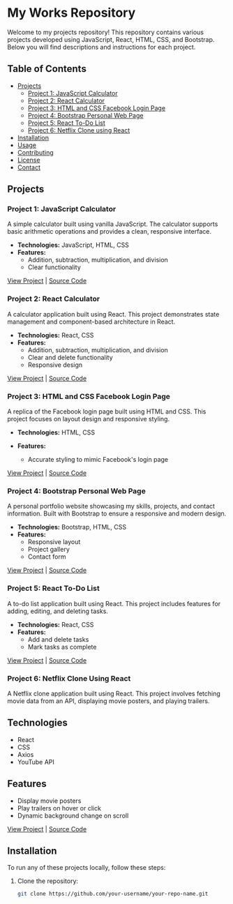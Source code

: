 # My Works Repository

Welcome to my projects repository! This repository contains various projects developed using JavaScript, React, HTML, CSS, and Bootstrap. Below you will find descriptions and instructions for each project.

## Table of Contents

- [Projects](#projects)
  - [Project 1: JavaScript Calculator](#project-1-javascript-calculator)
  - [Project 2: React Calculator](#project-2-react-calculator)
  - [Project 3: HTML and CSS Facebook Login Page](#project-3-html-and-css-facebook-login-page)
  - [Project 4: Bootstrap Personal Web Page](#project-4-bootstrap-personal-web-page)
  - [Project 5: React To-Do List](#project-5-react-to-do-list)
  - [Project 6: Netflix Clone using React ](#project-6-netflix-clone-react)
- [Installation](#installation)
- [Usage](#usage)
- [Contributing](#contributing)
- [License](#license)
- [Contact](#contact)

## Projects

### Project 1: JavaScript Calculator

A simple calculator built using vanilla JavaScript. The calculator supports basic arithmetic operations and provides a clean, responsive interface.

- **Technologies:** JavaScript, HTML, CSS
- **Features:**
  - Addition, subtraction, multiplication, and division
  - Clear functionality
  

[View Project](link-to-project) | [Source Code](link-to-source-code)

### Project 2: React Calculator

A calculator application built using React. This project demonstrates state management and component-based architecture in React.

- **Technologies:** React, CSS
- **Features:**
  - Addition, subtraction, multiplication, and division
  - Clear and delete functionality
  - Responsive design

[View Project](link-to-project) | [Source Code](link-to-source-code)

### Project 3: HTML and CSS Facebook Login Page

A replica of the Facebook login page built using HTML and CSS. This project focuses on layout design and responsive styling.

- **Technologies:** HTML, CSS
- **Features:**

  - Accurate styling to mimic Facebook's login page

[View Project](link-to-project) | [Source Code](link-to-source-code)

### Project 4: Bootstrap Personal Web Page

A personal portfolio website showcasing my skills, projects, and contact information. Built with Bootstrap to ensure a responsive and modern design.

- **Technologies:** Bootstrap, HTML, CSS
- **Features:**
  - Responsive layout
  - Project gallery
  - Contact form

[View Project](link-to-project) | [Source Code](link-to-source-code)

### Project 5: React To-Do List

A to-do list application built using React. This project includes features for adding, editing, and deleting tasks.

- **Technologies:** React, CSS
- **Features:**
  - Add and delete tasks
  - Mark tasks as complete
    

[View Project](link-to-project) | [Source Code](link-to-source-code)

### Project 6: Netflix Clone Using React

A Netflix clone application built using React. This project involves fetching movie data from an API, displaying movie posters, and playing trailers.

## Technologies

- React
- CSS
- Axios
- YouTube API

## Features

- Display movie posters
- Play trailers on hover or click
- Dynamic background change on scroll
    

[View Project](link-to-project) | [Source Code](link-to-source-code)

## Installation

To run any of these projects locally, follow these steps:

1. Clone the repository:
   ```bash
   git clone https://github.com/your-username/your-repo-name.git

